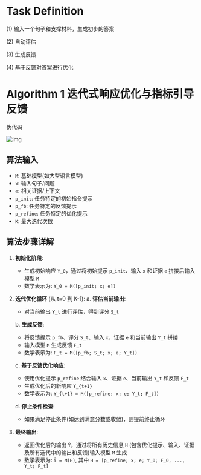 # Task Definition

(1) 输入一个句子和支撑材料，生成初步的答案

(2) 自动评估

(3) 生成反馈

(4) 基于反馈对答案进行优化



# Algorithm 1 迭代式响应优化与指标引导反馈

伪代码

![img](https://deepseek-api-files.obs.cn-east-3.myhuaweicloud.com/raw/2025/06/10/file-700b0175-2d8f-45da-80c4-c62251fc3da1?response-content-disposition=attachment%3B+filename%3D%221749546958306.png%22&AccessKeyId=OD83TSXECLFQNNSZ3IF6&Expires=1749633949&Signature=sx4hrQqWBUXr230eYJufE5PcBcg%3D)



## 算法输入
- `M`: 基础模型(如大型语言模型)
- `x`: 输入句子/问题
- `e`: 相关证据/上下文
- `p_init`: 任务特定的初始指令提示
- `p_fb`: 任务特定的反馈提示
- `p_refine`: 任务特定的优化提示
- `K`: 最大迭代次数

## 算法步骤详解

1. **初始化阶段**:
   - 生成初始响应 `Y_0`，通过将初始提示 `p_init`、输入 `x` 和证据 `e` 拼接后输入模型 `M`
   - 数学表示为: `Y_0 = M([p_init; x; e])`

2. **迭代优化循环** (从 t=0 到 K-1):
   a. **评估当前输出**:
      - 对当前输出 `Y_t` 进行评估，得到评分 `S_t`
   
   b. **生成反馈**:
      - 将反馈提示 `p_fb`、评分 `S_t`、输入 `x`、证据 `e` 和当前输出 `Y_t` 拼接
      - 输入模型 `M` 生成反馈 `F_t`
      - 数学表示为: `F_t = M([p_fb; S_t; x; e; Y_t])`
   
   c. **基于反馈优化响应**:
      - 使用优化提示 `p_refine` 结合输入 `x`、证据 `e`、当前输出 `Y_t` 和反馈 `F_t`
      - 生成优化后的新响应 `Y_{t+1}`
      - 数学表示为: `Y_{t+1} = M([p_refine; x; e; Y_t; F_t])`
   
   d. **停止条件检查**:
      - 如果满足停止条件(如达到满意分数或收敛)，则提前终止循环

3. **最终输出**:
   - 返回优化后的输出 `Ŷ`，通过将所有历史信息 `H` (包含优化提示、输入、证据及所有迭代中的输出和反馈)输入模型 `M` 生成
   - 数学表示为: `Ŷ = M(H)`, 其中 `H = [p_refine; x; e; Y_0; F_0, ..., Y_t; F_t]`



